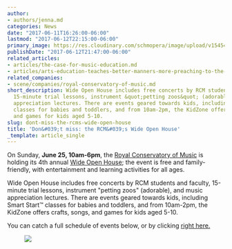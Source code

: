 ```yaml
---
author:
- authors/jenna.md
categories: News
date: "2017-06-11T16:26:00-06:00"
lastmod: "2017-06-12T22:15:00-06:00"
primary_image: https://res.cloudinary.com/schmopera/image/upload/v1545409169/media/webhook-uploads/1497220880663/2017-06-11---RCM.jpg.jpg
publishDate: "2017-06-12T21:47:00-06:00"
related_articles:
- articles/the-case-for-music-education.md
- articles/arts-education-teaches-better-manners-more-preaching-to-the-choir.md
related_companies:
- scene/companies/royal-conservatory-of-music.md
short_description: Wide Open House includes free concerts by RCM students and faculty,
  15-minute trial lessons, instrument &quot;petting zoos&quot; (adorable), and music
  appreciation lectures. There are events geared towards kids, including Smart Start™
  classes for babies and toddlers, and from 10am-2pm, the KidZone offers crafts, songs,
  and games for kids aged 5-10.
slug: dont-miss-the-rcms-wide-open-house
title: 'Don&#039;t miss: the RCM&#039;s Wide Open House'
_template: article_single
---
```


On Sunday, **June 25, 10am-6pm**, the [Royal Conservatory of Music](/scene/companies/royal-conservatory-of-music/) is holding its 4th annual [Wide Open House](http://www.rcmusic.ca/wide-open-house); the event is free and family-friendly, with entertainment and learning activities for all ages.

Wide Open House includes free concerts by RCM students and faculty, 15-minute trial lessons, instrument "petting zoos" (adorable), and music appreciation lectures. There are events geared towards kids, including Smart Start™ classes for babies and toddlers, and from 10am-2pm, the KidZone offers crafts, songs, and games for kids aged 5-10. 

You can catch a full schedule of events below, or by clicking [right here.](http://www.rcmusic.ca/sites/default/files/files/Wide_Open_House_Schedule_2017_v7_REV.pdf)

<figure data-type="image">

![](https://res.cloudinary.com/schmopera/image/upload/v1545409169/media/webhook-uploads/1497325488818/2017-06-12---Wide_Open_House_Schedule_2017.jpg.jpg)

<figure>
